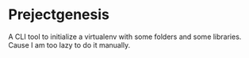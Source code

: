 # Prejectgenesis
A CLI tool to initialize a virtualenv with some folders and some libraries. Cause I am too lazy to do it manually.
